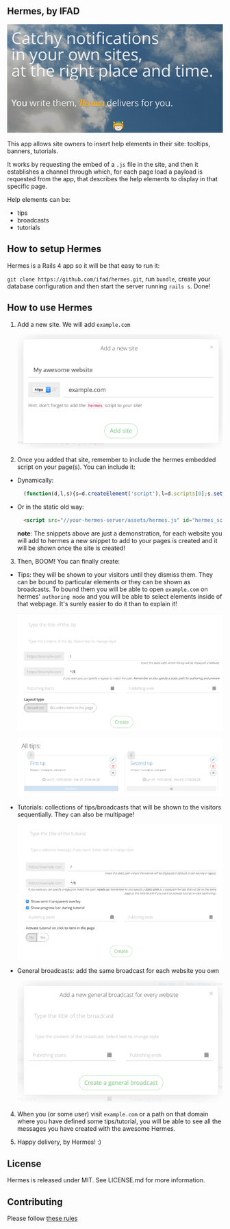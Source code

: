 Hermes, by IFAD
------

![hermes](https://raw.githubusercontent.com/ifad/hermes/master/screenshots/hermes.png)

This app allows site owners to insert help elements in their site: tooltips,
banners, tutorials.

It works by requesting the embed of a `.js` file in the site, and then it
establishes a channel through which, for each page load a payload
is requested from the app, that describes the help elements to display in
that specific page.

Help elements can be:

* tips
* broadcasts
* tutorials

## How to setup Hermes

Hermes is a Rails 4 app so it will be that easy to run it:

`git clone https://github.com/ifad/hermes.git`, run `bundle`, create your database configuration and then start the server running `rails s`. Done!

## How to use Hermes

1. Add a new site. We will add `example.com`

	![add new site](https://raw.githubusercontent.com/ifad/hermes/master/screenshots/add_site.png)

2. Once you added that site, remember to include the hermes embedded script on your page(s). You can include it:
  * Dynamically:
  
  	```js
      (function(d,l,s){s=d.createElement('script'),l=d.scripts[0];s.setAttribute('id','hermes_script_embed');s.setAttribute('data-ref','example.com');s.src='//your-hermes-server/assets/hermes.js';l.parentNode.insertBefore(s,l)}(document));
    ```

  * Or in the static old way:
  
    ```html
      <script src="//your-hermes-server/assets/hermes.js" id="hermes_script_embed" data-ref="example.com"></script>
    ```
  
    **note**: The snippets above are just a demonstration, for each website you will add to hermes a new snippet to add to your pages is created and it will be shown once the site is created!

3. Then, BOOM! You can finally create:

  * Tips: they will be shown to your visitors until they dismiss them. They can be bound to particular elements or they can be shown as broadcasts. To bound them you will be able to open `example.com` on hermes' `authoring mode` and you will be able to select elements inside of that webpage. It's surely easier to do it than to explain it!
  
    ![add new tip](https://raw.githubusercontent.com/ifad/hermes/master/screenshots/add_tip.png)
    
    ![all tips](https://raw.githubusercontent.com/ifad/hermes/master/screenshots/all_tips.png)

  * Tutorials: collections of tips/broadcasts that will be shown to the visitors sequentially. They can also be multipage!
  
    ![add new tutorial](https://raw.githubusercontent.com/ifad/hermes/master/screenshots/add_tutorial.png)
    
  * General broadcasts: add the same broadcast for each website you own
  
    ![add new general broadcast](https://raw.githubusercontent.com/ifad/hermes/master/screenshots/add_general_broadcast.png)

4. When you (or some user) visit `example.com` or a path on that domain where you have defined some tips/tutorial, you will be able to see all the messages you have created with the awesome Hermes.

5. Happy delivery, by Hermes! :)


## License

Hermes is released under MIT. See LICENSE.md for more information.

## Contributing

Please follow [these rules](https://guides.github.com/activities/contributing-to-open-source/)
